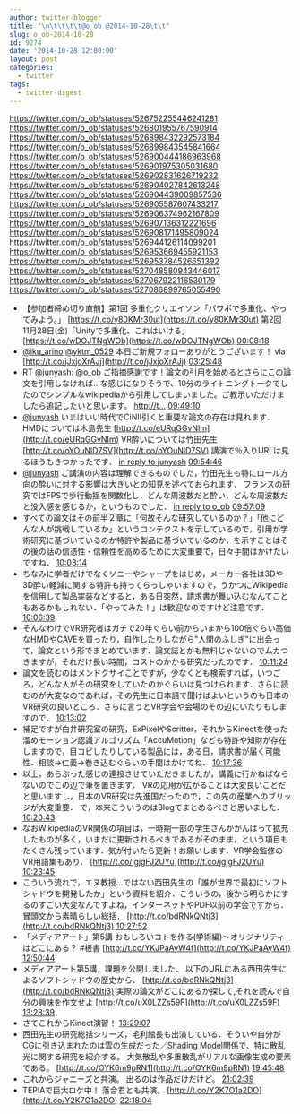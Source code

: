 ```yaml
---
author: twitter-blogger
title: "\n\t\t\t\t@o_ob @2014-10-28\t\t"
slug: o_ob-2014-10-28
id: 9274
date: '2014-10-28 12:00:00'
layout: post
categories:
  - twitter
tags:
  - twitter-digest
---
```


https://twitter.com/o_ob/statuses/526752255446241281 https://twitter.com/o_ob/statuses/526801955767590914 https://twitter.com/o_ob/statuses/526898432292573184 https://twitter.com/o_ob/statuses/526899843545841664 https://twitter.com/o_ob/statuses/526900444186963968 https://twitter.com/o_ob/statuses/526901975305031680 https://twitter.com/o_ob/statuses/526902831626719232 https://twitter.com/o_ob/statuses/526904027842613248 https://twitter.com/o_ob/statuses/526904439009857536 https://twitter.com/o_ob/statuses/526905587607433217 https://twitter.com/o_ob/statuses/526906374962167809 https://twitter.com/o_ob/statuses/526907136312221696 https://twitter.com/o_ob/statuses/526908171495809024 https://twitter.com/o_ob/statuses/526944126114099201 https://twitter.com/o_ob/statuses/526953669455921153 https://twitter.com/o_ob/statuses/526953784526651392 https://twitter.com/o_ob/statuses/527048580943446017 https://twitter.com/o_ob/statuses/527067922116530179 https://twitter.com/o_ob/statuses/527086899765055490  

*   【参加者締め切り直前】第1回 多重化クリエイソン「パワポで多重化、やってみよう。」 [https://t.co/y80KMr30ut](https://t.co/y80KMr30ut) 第2回　11月28日(金)「Unityで多重化、これはいける」 [https://t.co/wDOJTNgWOb](https://t.co/wDOJTNgWOb) [00:08:18](https://twitter.com/o_ob/statuses/526752255446241281)
*   [@iku_arino](https://twitter.com/iku_arino) [@yktm_0529](https://twitter.com/yktm_0529) 本日ご新規フォローありがとうございます！ via [http://t.co/jJxjoXrAJj](http://t.co/jJxjoXrAJj) [03:25:48](https://twitter.com/o_ob/statuses/526801955767590914)
*   RT [@junyash](https://twitter.com/junyash): [@o_ob](https://twitter.com/o_ob) ご指摘感謝です！論文の引用を始めるとさらにこの論文を引用しなければ…な感じになりそうで、10分のライトニングトークでしたのでシンプルなwikipediaから引用してしまいました。ご教示いただけましたら追記したいと思います。 [http://t…](http://t…) [09:49:10](https://twitter.com/o_ob/statuses/526898432292573184)
*   [@junyash](https://twitter.com/junyash) いまはいい時代でCiNII引くと重要な論文の存在は見れます． HMDについては木島先生 [http://t.co/eURqGGvNIm](http://t.co/eURqGGvNIm) VR酔いについては竹田先生 [http://t.co/oYOuNlD7SV](http://t.co/oYOuNlD7SV) 講演で％入りURLは見るほうもきつかったです． [in reply to junyash](https://twitter.com/junyash/statuses/526886888997523457) [09:54:46](https://twitter.com/o_ob/statuses/526899843545841664)
*   [@junyash](https://twitter.com/junyash) ご講演の内容は理解できるものでした，竹田先生も特にロール方向の酔いに対する影響は大きいとの知見を述べておられます． フランスの研究ではFPSで歩行動揺を関数化し，どんな周波数だと酔い，どんな周波数だと没入感を感じるか，というものでした． [in reply to o_ob](https://twitter.com/o_ob/statuses/526899843545841664) [09:57:09](https://twitter.com/o_ob/statuses/526900444186963968)
*   すべての論文はその前半２章に「何故そんな研究しているのか？」「他にどんな人が挑戦しているか」というコンテクストを示しているので，引用が学術研究に基づいているのか特許や製品に基づいているのか，を示すことはその後の話の信憑性・信頼性を高めるために大変重要で，日々手間はかけたいですね． [10:03:14](https://twitter.com/o_ob/statuses/526901975305031680)
*   ちなみに学者だけでなくソニーやシャープをはじめ，メーカー各社は3Dや3D酔い軽減に関する特許も持ってらっしゃいますので，うかつにWikipediaを信用して製品実装などすると，ある日突然，請求書が舞い込むなんてこともあるかもしれない．「やってみた！」は歓迎なのですけど注意です． [10:06:39](https://twitter.com/o_ob/statuses/526902831626719232)
*   そんなわけでVR研究者はガチで20年ぐらい前からいまから100倍ぐらい高価なHMDやCAVEを買ったり，自作したりしながら"人間のふしぎ"に出会って，論文という形でまとめています．論文誌とかも無料じゃないのでムカつきますが，それだけ長い時間，コストのかかる研究だったのです． [10:11:24](https://twitter.com/o_ob/statuses/526904027842613248)
*   論文を読むのはメンドクサイことですが，少なくとも検索すれば，いつごろ，どんな人がその研究をしていたのかぐらいは見つけられます．さらに読むのが大変なのであれば，その先生に日本語で聞けばよいというのも日本のVR研究の良いところ．さらに言うとVR学会や会場のその辺にいたりもしますので． [10:13:02](https://twitter.com/o_ob/statuses/526904439009857536)
*   補足ですが白井研究室の研究，ExPixelやScritter，それからKinectを使った溜めモーション認識アルゴリズム「AccuMotion」なども特許や知財が存在しますので，目コピしたりしている製品には，ある日，請求書が届く可能性．相談→仁義→巻き込むぐらいの手間はかけてね． [10:17:36](https://twitter.com/o_ob/statuses/526905587607433217)
*   以上，あらぶった感じの連投させていただきましたが，講義に行かねばならないのでこの辺で筆を置きます． VRの応用が広がることは大変良いことだと思いますし，日本のVR研究は先進国だったので，この先の産業へのブリッジが大変重要． で，本来こういうのはBlogでまとめるべきと思いました． [10:20:43](https://twitter.com/o_ob/statuses/526906374962167809)
*   なおWikipediaのVR関係の項目は，一時期一部の学生さんががんばって拡充したものが多く，いまだに更新されるべきであるがそのまま，という項目もたくさん残っています．気が付いたら更新！お願いします．VR学会監修のVR用語集もあり． [http://t.co/jgjgFJ2UYu](http://t.co/jgjgFJ2UYu) [10:23:45](https://twitter.com/o_ob/statuses/526907136312221696)
*   こういう流れで，エヌ教授…ではない西田先生の「誰が世界で最初にソフトシャドウを開発したか」という資料を紹介．こういうの，後から明らかにするのすごい大変なんですよね，インターネットやPDF以前の学会ですから．冒頭文から素晴らしい総括． [http://t.co/bdRNkQNtj3](http://t.co/bdRNkQNtj3) [10:27:52](https://twitter.com/o_ob/statuses/526908171495809024)
*   「メディアアート」第5講 おもしろいコトを作る(学術編)〜オリジナリティはどこにある？ #板書 [http://t.co/YKJPaAyW4f](http://t.co/YKJPaAyW4f) [12:50:44](https://twitter.com/o_ob/statuses/526944126114099201)
*   メディアアート第5講，課題を公開しました． 以下のURLにある西田先生によるソフトシャドウの歴史から、 [http://t.co/bdRNkQNtj3](http://t.co/bdRNkQNtj3) 実際の論文がどこにあるか探して,それを読んで自分の興味を作文せよ [http://t.co/uX0LZZs59F](http://t.co/uX0LZZs59F) [13:28:39](https://twitter.com/o_ob/statuses/526953669455921153)
*   さてこれからKinect演習！ [13:29:07](https://twitter.com/o_ob/statuses/526953784526651392)
*   西田先生の研究総括シリーズ，毛利館長も出演している．そういや自分がCGに引き込まれたのは雲の生成だった／Shading Model関係で、特に散乱光に関する研究を紹介する。 大気散乱や多重散乱がリアルな画像生成の要素である。 [http://t.co/OYK6m9pRN1](http://t.co/OYK6m9pRN1) [19:45:48](https://twitter.com/o_ob/statuses/527048580943446017)
*   これからジャニーズと共演。 出るのは作品だけだけど。 [21:02:39](https://twitter.com/o_ob/statuses/527067922116530179)
*   TEPIAで巨大ロケ中！ 落合君とも共演。 [http://t.co/Y2K7O1a2DO](http://t.co/Y2K7O1a2DO) [22:18:04](https://twitter.com/o_ob/statuses/527086899765055490)